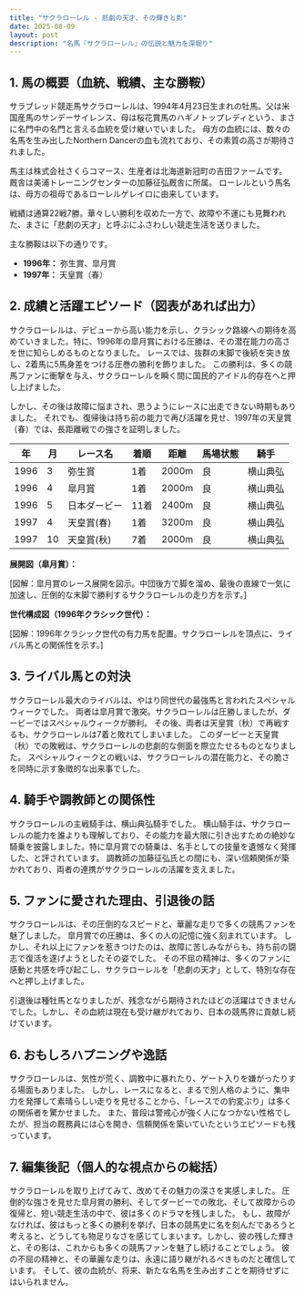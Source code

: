 ```yaml
---
title: "サクラローレル - 悲劇の天才、その輝きと影"
date: 2025-08-09
layout: post
description: "名馬『サクラローレル』の伝説と魅力を深堀り"
---
```


## 1. 馬の概要（血統、戦績、主な勝鞍）

サラブレッド競走馬サクラローレルは、1994年4月23日生まれの牡馬。父は米国産馬のサンデーサイレンス、母は桜花賞馬のハギノトップレディという、まさに名門中の名門と言える血統を受け継いでいました。  母方の血統には、数々の名馬を生み出したNorthern Dancerの血も流れており、その素質の高さが期待されました。

馬主は株式会社さくらコマース、生産者は北海道新冠町の吉田ファームです。  厩舎は美浦トレーニングセンターの加藤征弘厩舎に所属。  ローレルという馬名は、母方の祖母であるローレルゲレイロに由来しています。

戦績は通算22戦7勝。華々しい勝利を収めた一方で、故障や不運にも見舞われた、まさに「悲劇の天才」と呼ぶにふさわしい競走生活を送りました。

主な勝鞍は以下の通りです。

* **1996年：**  弥生賞、皐月賞
* **1997年：**  天皇賞（春）


## 2. 成績と活躍エピソード（図表があれば出力）

サクラローレルは、デビューから高い能力を示し、クラシック路線への期待を高めていきました。特に、1996年の皐月賞における圧勝は、その潜在能力の高さを世に知らしめるものとなりました。  レースでは、抜群の末脚で後続を突き放し、2着馬に5馬身差をつける圧巻の勝利を飾りました。  この勝利は、多くの競馬ファンに衝撃を与え、サクラローレルを瞬く間に国民的アイドル的存在へと押し上げました。

しかし、その後は故障に悩まされ、思うようにレースに出走できない時期もありました。  それでも、復帰後は持ち前の能力で再び活躍を見せ、1997年の天皇賞（春）では、長距離戦での強さを証明しました。

| 年 | 月 | レース名 | 着順 | 距離 | 馬場状態 | 騎手 |
|---|---|---|---|---|---|---|
| 1996 | 3 | 弥生賞 | 1着 | 2000m | 良 | 横山典弘 |
| 1996 | 4 | 皐月賞 | 1着 | 2000m | 良 | 横山典弘 |
| 1996 | 5 | 日本ダービー | 11着 | 2400m | 良 | 横山典弘 |
| 1997 | 4 | 天皇賞(春) | 1着 | 3200m | 良 | 横山典弘 |
| 1997 | 10 | 天皇賞(秋) | 7着 | 2000m | 良 | 横山典弘 |


**展開図（皐月賞）：**

[図解：皐月賞のレース展開を図示。中団後方で脚を溜め、最後の直線で一気に加速し、圧倒的な末脚で勝利するサクラローレルの走り方を示す。]

**世代構成図（1996年クラシック世代）：**

[図解：1996年クラシック世代の有力馬を配置。サクラローレルを頂点に、ライバル馬との関係性を示す。]


## 3. ライバル馬との対決

サクラローレル最大のライバルは、やはり同世代の最強馬と言われたスペシャルウィークでした。  両者は皐月賞で激突。サクラローレルは圧勝しましたが、ダービーではスペシャルウィークが勝利。  その後、両者は天皇賞（秋）で再戦するも、サクラローレルは7着と敗れてしまいました。  このダービーと天皇賞（秋）での敗戦は、サクラローレルの悲劇的な側面を際立たせるものとなりました。  スペシャルウィークとの戦いは、サクラローレルの潜在能力と、その脆さを同時に示す象徴的な出来事でした。


## 4. 騎手や調教師との関係性

サクラローレルの主戦騎手は、横山典弘騎手でした。  横山騎手は、サクラローレルの能力を誰よりも理解しており、その能力を最大限に引き出すための絶妙な騎乗を披露しました。特に皐月賞での騎乗は、名手としての技量を遺憾なく発揮した、と評されています。  調教師の加藤征弘氏との間にも、深い信頼関係が築かれており、両者の連携がサクラローレルの活躍を支えました。


## 5. ファンに愛された理由、引退後の話

サクラローレルは、その圧倒的なスピードと、華麗な走りで多くの競馬ファンを魅了しました。  皐月賞での圧勝は、多くの人の記憶に強く刻まれています。  しかし、それ以上にファンを惹きつけたのは、故障に苦しみながらも、持ち前の闘志で復活を遂げようとしたその姿でした。  その不屈の精神は、多くのファンに感動と共感を呼び起こし、サクラローレルを「悲劇の天才」として、特別な存在へと押し上げました。

引退後は種牡馬となりましたが、残念ながら期待されたほどの活躍はできませんでした。しかし、その血統は現在も受け継がれており、日本の競馬界に貢献し続けています。


## 6. おもしろハプニングや逸話

サクラローレルは、気性が荒く、調教中に暴れたり、ゲート入りを嫌がったりする場面もありました。  しかし、レースになると、まるで別人格のように、集中力を発揮して素晴らしい走りを見せることから、「レースでの豹変ぶり」は多くの関係者を驚かせました。  また、普段は警戒心が強く人になつかない性格でしたが、担当の厩務員には心を開き、信頼関係を築いていたというエピソードも残っています。


## 7. 編集後記（個人的な視点からの総括）

サクラローレルを取り上げてみて、改めてその魅力の深さを実感しました。  圧倒的な強さを見せた皐月賞の勝利、そしてダービーでの敗北、そして故障からの復帰と、短い競走生活の中で、彼は多くのドラマを残しました。  もし、故障がなければ、彼はもっと多くの勝利を挙げ、日本の競馬史に名を刻んだであろうと考えると、どうしても物足りなさを感じてしまいます。しかし、彼の残した輝きと、その影は、これからも多くの競馬ファンを魅了し続けることでしょう。  彼の不屈の精神と、その華麗な走りは、永遠に語り継がれるべきものだと確信しています。  そして、彼の血統が、将来、新たな名馬を生み出すことを期待せずにはいられません。
